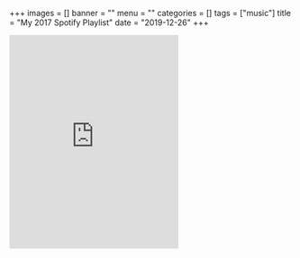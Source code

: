 +++
images = []
banner = ""
menu = ""
categories = []
tags = ["music"]
title = "My 2017 Spotify Playlist"
date = "2019-12-26"
+++
<iframe src="https://open.spotify.com/embed/playlist/37i9dQZF1E9Ez7TIEfgm0g" width="300" height="380" frameborder="0" allowtransparency="true" allow="encrypted-media"></iframe>